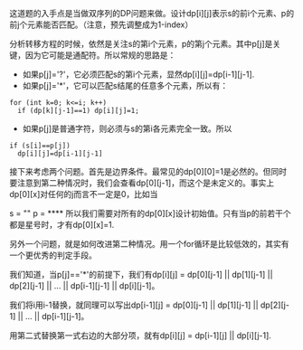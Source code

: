 这道题的入手点是当做双序列的DP问题来做。设计dp[i][j]表示s的前i个元素、p的前j个元素能否匹配。（注意，预先调整成为1-index）

分析转移方程的时候，依然是关注s的第i个元素，p的第j个元素。其中p[j]是关键，因为它可能是通配符。所以常规的思路是：

* 如果p[j]='?'，它必须匹配s的第i个元素，显然dp[i][j]=dp[i-1][j-1].
* 如果p[j]='*'，它可以匹配s结尾的任意多个元素，所以有：
```
for (int k=0; k<=i; k++)
  if (dp[k][j-1]==1) dp[i][j]=1;
```
* 如果p[j]是普通字符，则必须与s的第i各元素完全一致。所以
```
if (s[i]==p[j])
  dp[i][j]=dp[i-1][j-1]
```
接下来考虑两个问题。首先是边界条件。最常见的dp[0][0]=1是必然的。但同时要注意到第二种情况时，我们会查看dp[0][j-1]，而这个是未定义的。事实上dp[0][x]对任何的j而言不一定是0，比如当

s = ""
p = ****
所以我们需要对所有的dp[0][x]设计初始值。只有当p的前若干个都是星号时，才有dp[0][x]=1.

另外一个问题，就是如何改进第二种情况。用一个for循环是比较低效的，其实有一个更优秀的判定手段。

我们知道，当p[j]=='*'的前提下，我们有dp[i][j] = dp[0][j-1] || dp[1][j-1] || dp[2][j-1] || ... || dp[i-1][j-1] || dp[i][j-1]。

我们将i用i-1替换，就同理可以写出dp[i-1][j] = dp[0][j-1] || dp[1][j-1] || dp[2][j-1] || ... || dp[i-1][j-1]。

用第二式替换第一式右边的大部分项，就有dp[i][j] = dp[i-1][j] || dp[i][j-1].
